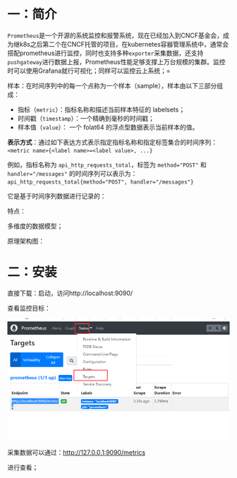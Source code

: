 # 一：简介

`Prometheus`是一个开源的系统监控和报警系统，现在已经加入到CNCF基金会，成为继k8s之后第二个在CNCF托管的项目，在kubernetes容器管理系统中，通常会搭配prometheus进行监控，同时也支持多种`exporter`采集数据，还支持`pushgateway`进行数据上报，Prometheus性能足够支撑上万台规模的集群。监控时可以使用Grafana就行可视化；同样可以监控云上系统；=

样本：在时间序列中的每一个点称为一个样本（sample），样本由以下三部分组成：

- 指标（`metric`）：指标名称和描述当前样本特征的 labelsets；
- 时间戳（`timestamp`）：一个精确到毫秒的时间戳；
- 样本值（`value`）： 一个 folat64 的浮点型数据表示当前样本的值。

**表示方式**：通过如下表达方式表示指定指标名称和指定标签集合的时间序列：`<metric name>{<label name>=<label value>, ...}`

例如，指标名称为 `api_http_requests_total`，标签为 `method="POST"` 和 `handler="/messages"` 的时间序列可以表示为：`api_http_requests_total{method="POST", handler="/messages"}`

它是基于时间序列数据进行记录的：

特点：

多维度的数据模型；



原理架构图：



# 二：安装

直接下载：启动，访问http://localhost:9090/

查看监控目标：

![image-20220304132059842](media/image-20220304132059842.png)

采集数据可以通过：http://127.0.0.1:9090/metrics 

进行查看；

